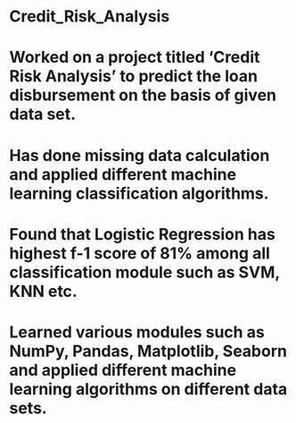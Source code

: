 # Credit_Risk_Analysis
# Worked on a project titled ‘Credit Risk Analysis’ to predict the loan disbursement on the basis of given data set.
# Has done missing data calculation and applied different machine learning classification algorithms.
# Found that Logistic Regression has highest f-1 score of 81% among all classification module such as SVM, KNN etc.
# Learned various modules such as NumPy, Pandas, Matplotlib, Seaborn and applied different machine learning algorithms on different data sets.
